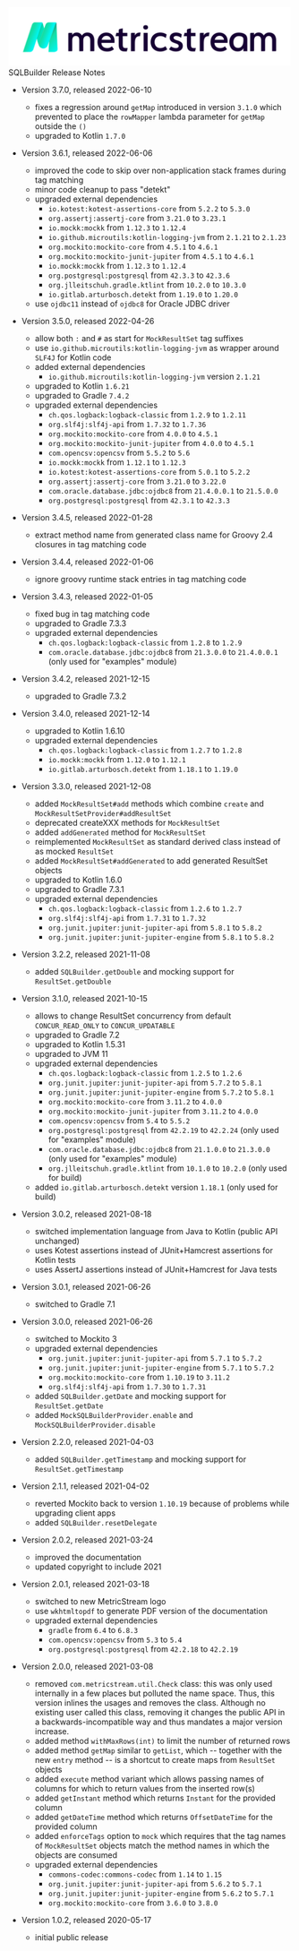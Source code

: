 [![MetricStream](MetricStream_Logo.png)][MetricStream] SQLBuilder Release Notes

- Version 3.7.0, released 2022-06-10
    - fixes a regression around `getMap` introduced in version `3.1.0` which prevented to place the `rowMapper` lambda 
      parameter for `getMap` outside the `()`
    - upgraded to Kotlin `1.7.0`
- Version 3.6.1, released 2022-06-06
    - improved the code to skip over non-application stack frames during tag matching
    - minor code cleanup to pass "detekt"
    - upgraded external dependencies
        - `io.kotest:kotest-assertions-core` from `5.2.2` to `5.3.0`
        - `org.assertj:assertj-core` from `3.21.0` to `3.23.1`
        - `io.mockk:mockk` from `1.12.3` to `1.12.4`
        - `io.github.microutils:kotlin-logging-jvm` from `2.1.21` to `2.1.23`
        - `org.mockito:mockito-core` from `4.5.1` to `4.6.1`
        - `org.mockito:mockito-junit-jupiter` from `4.5.1` to `4.6.1`
        - `io.mockk:mockk` from `1.12.3` to `1.12.4`
        - `org.postgresql:postgresql` from `42.3.3` to `42.3.6`
        - `org.jlleitschuh.gradle.ktlint` from `10.2.0` to `10.3.0`
        - `io.gitlab.arturbosch.detekt` from `1.19.0` to `1.20.0`
    - use `ojdbc11` instead of `ojdbc8` for Oracle JDBC driver

- Version 3.5.0, released 2022-04-26
    - allow both `:` and `#` as start for `MockResultSet` tag suffixes
    - use `io.github.microutils:kotlin-logging-jvm` as wrapper around `SLF4J` for Kotlin code
    - added external dependencies
        - `io.github.microutils:kotlin-logging-jvm` version `2.1.21`
    - upgraded to Kotlin `1.6.21`
    - upgraded to Gradle `7.4.2`
    - upgraded external dependencies
        - `ch.qos.logback:logback-classic` from `1.2.9` to `1.2.11`
        - `org.slf4j:slf4j-api` from `1.7.32` to `1.7.36`
        - `org.mockito:mockito-core` from `4.0.0` to `4.5.1`
        - `org.mockito:mockito-junit-jupiter` from `4.0.0` to `4.5.1`
        - `com.opencsv:opencsv` from `5.5.2` to `5.6`
        - `io.mockk:mockk` from `1.12.1` to `1.12.3`
        - `io.kotest:kotest-assertions-core` from `5.0.1` to `5.2.2`
        - `org.assertj:assertj-core` from `3.21.0` to `3.22.0`
        - `com.oracle.database.jdbc:ojdbc8` from `21.4.0.0.1` to `21.5.0.0`
        - `org.postgresql:postgresql` from `42.3.1` to `42.3.3`

- Version 3.4.5, released 2022-01-28
    - extract method name from generated class name for Groovy 2.4 closures in tag matching code

- Version 3.4.4, released 2022-01-06
    - ignore groovy runtime stack entries in tag matching code

- Version 3.4.3, released 2022-01-05
    - fixed bug in tag matching code
    - upgraded to Gradle 7.3.3
    - upgraded external dependencies
        - `ch.qos.logback:logback-classic` from `1.2.8` to `1.2.9`
        - `com.oracle.database.jdbc:ojdbc8` from `21.3.0.0` to `21.4.0.0.1` (only used for "examples" module)

- Version 3.4.2, released 2021-12-15
    - upgraded to Gradle 7.3.2

- Version 3.4.0, released 2021-12-14
    - upgraded to Kotlin 1.6.10
    - upgraded external dependencies
        - `ch.qos.logback:logback-classic` from `1.2.7` to `1.2.8`
        - `io.mockk:mockk` from `1.12.0` to `1.12.1`
        - `io.gitlab.arturbosch.detekt` from `1.18.1` to `1.19.0`

- Version 3.3.0, released 2021-12-08
    - added `MockResultSet#add` methods which combine `create` and `MockResultSetProvider#addResultSet`
    - deprecated createXXX methods for `MockResultSet`
    - added `addGenerated` method for `MockResultSet`
    - reimplemented `MockResultSet` as standard derived class instead of as mocked `ResultSet`
    - added `MockResultSet#addGenerated` to add generated ResultSet objects
    - upgraded to Kotlin 1.6.0
    - upgraded to Gradle 7.3.1
    - upgraded external dependencies
        - `ch.qos.logback:logback-classic` from `1.2.6` to `1.2.7`
        - `org.slf4j:slf4j-api` from `1.7.31` to `1.7.32`
        - `org.junit.jupiter:junit-jupiter-api` from `5.8.1` to `5.8.2`
        - `org.junit.jupiter:junit-jupiter-engine` from `5.8.1` to `5.8.2`

- Version 3.2.2, released 2021-11-08
    - added `SQLBuilder.getDouble` and mocking support for `ResultSet.getDouble`

- Version 3.1.0, released 2021-10-15
    - allows to change ResultSet concurrency from default `CONCUR_READ_ONLY` to `CONCUR_UPDATABLE`
    - upgraded to Gradle 7.2
    - upgraded to Kotlin 1.5.31
    - upgraded to JVM 11
    - upgraded external dependencies
        - `ch.qos.logback:logback-classic` from `1.2.5` to `1.2.6`
        - `org.junit.jupiter:junit-jupiter-api` from `5.7.2` to `5.8.1`
        - `org.junit.jupiter:junit-jupiter-engine` from `5.7.2` to `5.8.1`
        - `org.mockito:mockito-core` from `3.11.2` to `4.0.0`
        - `org.mockito:mockito-junit-jupiter` from `3.11.2` to `4.0.0`
        - `com.opencsv:opencsv` from `5.4` to `5.5.2`
        - `org.postgresql:postgresql` from `42.2.19` to `42.2.24` (only used for "examples" module)
        - `com.oracle.database.jdbc:ojdbc8` from `21.1.0.0` to `21.3.0.0` (only used for "examples" module)
        - `org.jlleitschuh.gradle.ktlint` from `10.1.0` to `10.2.0` (only used for build)
    - added `io.gitlab.arturbosch.detekt` version `1.18.1` (only used for build)

- Version 3.0.2, released 2021-08-18
    - switched implementation language from Java to Kotlin (public API unchanged)
    - uses Kotest assertions instead of JUnit+Hamcrest assertions for Kotlin tests
    - uses AssertJ assertions instead of JUnit+Hamcrest for Java tests

- Version 3.0.1, released 2021-06-26
    - switched to Gradle 7.1

- Version 3.0.0, released 2021-06-26
    - switched to Mockito 3
    - upgraded external dependencies
        - `org.junit.jupiter:junit-jupiter-api` from `5.7.1` to `5.7.2`
        - `org.junit.jupiter:junit-jupiter-engine` from `5.7.1` to `5.7.2`
        - `org.mockito:mockito-core` from `1.10.19` to `3.11.2`
        - `org.slf4j:slf4j-api` from `1.7.30` to `1.7.31`
    - added `SQLBuilder.getDate` and mocking support for `ResultSet.getDate`
    - added `MockSQLBuilderProvider.enable` and `MockSQLBuilderProvider.disable`

- Version 2.2.0, released 2021-04-03
    - added `SQLBuilder.getTimestamp` and mocking support for `ResultSet.getTimestamp`

- Version 2.1.1, released 2021-04-02
    - reverted Mockito back to version `1.10.19` because of problems while upgrading client apps
    - added `SQLBuilder.resetDelegate`

- Version 2.0.2, released 2021-03-24
    - improved the documentation
    - updated copyright to include 2021

- Version 2.0.1, released 2021-03-18
    - switched to new MetricStream logo
    - use `wkhtmltopdf` to generate PDF version of the documentation
    - upgraded external dependencies
        - `gradle` from `6.4` to `6.8.3`
        - `com.opencsv:opencsv` from `5.3` to `5.4`
        - `org.postgresql:postgresql` from `42.2.18` to `42.2.19`

- Version 2.0.0, released 2021-03-08
    - removed `com.metricstream.util.Check` class: this was only used internally in a few places but polluted the name
      space. Thus, this version inlines the usages and removes the class. Although no existing user called this class,
      removing it changes the public API in a backwards-incompatible way and thus mandates a major version increase.
    - added method `withMaxRows(int)` to limit the number of returned rows
    - added method `getMap` similar to `getList`, which -- together with the new `entry` method -- is a shortcut to create
      maps from `ResultSet` objects
    - added `execute` method variant which allows passing names of columns for which to return values from the inserted
      row(s)
    - added `getInstant` method which returns `Instant` for the provided column
    - added `getDateTime` method which returns `OffsetDateTime` for the provided column
    - added `enforceTags` option to `mock` which requires that the tag names of `MockResultSet` objects match the method names
      in which the objects are consumed
    - upgraded external dependencies
        - `commons-codec:commons-codec` from `1.14` to `1.15`
        - `org.junit.jupiter:junit-jupiter-api` from `5.6.2` to `5.7.1`
        - `org.junit.jupiter:junit-jupiter-engine` from `5.6.2` to `5.7.1`
        - `org.mockito:mockito-core` from `3.6.0` to `3.8.0`

- Version 1.0.2, released 2020-05-17
    - initial public release

[MetricStream]: https://www.metricstream.com/
